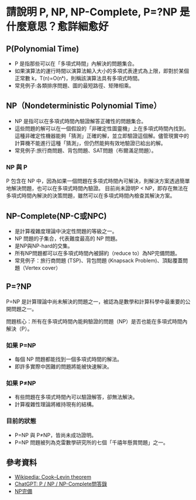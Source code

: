# 請說明 P, NP, NP-Complete, P=?NP 是什麼意思？愈詳細愈好

## P(Polynomial Time)
+ P 是指那些可以在「多項式時間」內解決的問題集合。
+ 如果演算法的運行時間以演算法輸入大小的多項式表達式為上限，即對於某個正常數 k，T(n)=O(nᵏ)，則稱該演算法具有多項式時間。
+ 常見例子:各類排序問題、圖的最短路徑、矩陣相乘。

## NP（Nondeterministic Polynomial Time）
+ NP 是指可以在多項式時間內驗證解答正確性的問題集合。
+ 這些問題的解可以在一個假設的「非確定性圖靈機」上在多項式時間內找到。這種非確定性機器能夠「猜測」正確的解，並立即驗證這個解。儘管現實中的計算機不能進行這種「猜測」，但仍然能夠有效地驗證已給出的解。
+ 常見例子:旅行商問題、背包問題、SAT問題（布爾滿足問題）。
### NP 與 P
P 包含在 NP 中，因為如果一個問題在多項式時間內可解決，則解決方案透過簡單地解決問題，也可以在多項式時間內驗證。
目前尚未證明P < NP，即存在無法在多項式時間內解決的決策問題，雖然可以在多項式時間內檢查其解決方案。

## NP-Complete(NP-C或NPC)
+ 是計算複雜度理論中決定性問題的等級之一。
+ NP 問題的子集合，代表難度最高的 NP 問題。
+ 是NP與NP-hard的交集。
+ 所有NP問題都可以在多項式時間內被歸約（reduce to）為NP完備問題。
+ 常見例子：旅行商問題 (TSP)、背包問題 (Knapsack Problem)、頂點覆蓋問題（Vertex cover）

## P=?NP
P=NP 是計算理論中尚未解決的問題之一，被認為是數學和計算科學中最重要的公開問題之一。

問題核心：所有在多項式時間內能夠驗證的問題（NP）是否也能在多項式時間內解決（P）。

### 如果 P=NP
+ 每個 NP 問題都能找到一個多項式時間的解法。
+ 即許多實際中困難的問題將能被快速解決。
### 如果 P≠NP
+ 有些問題在多項式時間內可以驗證解答，卻無法解決。
+ 計算複雜性理論將維持現有的結構。
### 目前的狀態
+ P=NP 與 P≠NP，皆尚未成功證明。
+ P=NP 問題被列為克雷數學研究所的七個「千禧年懸賞問題」之一。

## 參考資料
- [Wikipedia: Cook–Levin theorem ](https://en.wikipedia.org/wiki/Cook%E2%80%93Levin_theorem)
- [ChatGPT: P / NP / NP-Complete問答錄 ](https://chatgpt.com/share/67453247-61ac-8012-8f48-49838d9c52e8)
- [NP完備](https://zh.wikipedia.org/zh-tw/NP%E5%AE%8C%E5%85%A8)